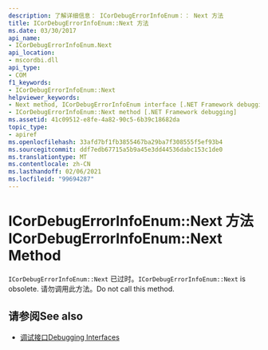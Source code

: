 ```yaml
---
description: 了解详细信息： ICorDebugErrorInfoEnum：： Next 方法
title: ICorDebugErrorInfoEnum::Next 方法
ms.date: 03/30/2017
api_name:
- ICorDebugErrorInfoEnum.Next
api_location:
- mscordbi.dll
api_type:
- COM
f1_keywords:
- ICorDebugErrorInfoEnum::Next
helpviewer_keywords:
- Next method, ICorDebugErrorInfoEnum interface [.NET Framework debugging]
- ICorDebugErrorInfoEnum::Next method [.NET Framework debugging]
ms.assetid: 41c09512-e8fe-4a82-90c5-6b39c18682da
topic_type:
- apiref
ms.openlocfilehash: 33afd7bf1fb3855467ba29ba7f308555f5ef93b4
ms.sourcegitcommit: ddf7edb67715a5b9a45e3dd44536dabc153c1de0
ms.translationtype: MT
ms.contentlocale: zh-CN
ms.lasthandoff: 02/06/2021
ms.locfileid: "99694287"
---
```

# <a name="icordebugerrorinfoenumnext-method"></a><span data-ttu-id="bdf18-103">ICorDebugErrorInfoEnum::Next 方法</span><span class="sxs-lookup"><span data-stu-id="bdf18-103">ICorDebugErrorInfoEnum::Next Method</span></span>

<span data-ttu-id="bdf18-104">`ICorDebugErrorInfoEnum::Next` 已过时。</span><span class="sxs-lookup"><span data-stu-id="bdf18-104">`ICorDebugErrorInfoEnum::Next` is obsolete.</span></span> <span data-ttu-id="bdf18-105">请勿调用此方法。</span><span class="sxs-lookup"><span data-stu-id="bdf18-105">Do not call this method.</span></span>  
  
## <a name="see-also"></a><span data-ttu-id="bdf18-106">请参阅</span><span class="sxs-lookup"><span data-stu-id="bdf18-106">See also</span></span>

- [<span data-ttu-id="bdf18-107">调试接口</span><span class="sxs-lookup"><span data-stu-id="bdf18-107">Debugging Interfaces</span></span>](debugging-interfaces.md)
